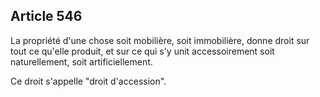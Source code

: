 Article 546
----
La propriété d'une chose soit mobilière, soit immobilière, donne droit sur tout
ce qu'elle produit, et sur ce qui s'y unit accessoirement soit naturellement,
soit artificiellement.

Ce droit s'appelle "droit d'accession".
